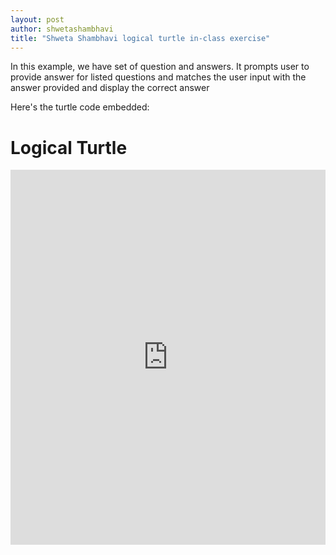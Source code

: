 ```yaml
---
layout: post
author: shwetashambhavi
title: "Shweta Shambhavi logical turtle in-class exercise"
---
```


In this example, we have set of question and answers. It prompts user to provide answer for listed questions and matches the user input with the answer provided and display the correct answer

Here's the turtle code embedded:
<!DOCTYPE html>
<html>
<body>

<h1> Logical Turtle</h1>

<iframe src="https://trinket.io/embed/python/b75fce98db?start=result" width="100%" height="600" frameborder="0" marginwidth="0" marginheight="0" allowfullscreen></iframe>

</body>
</html>


